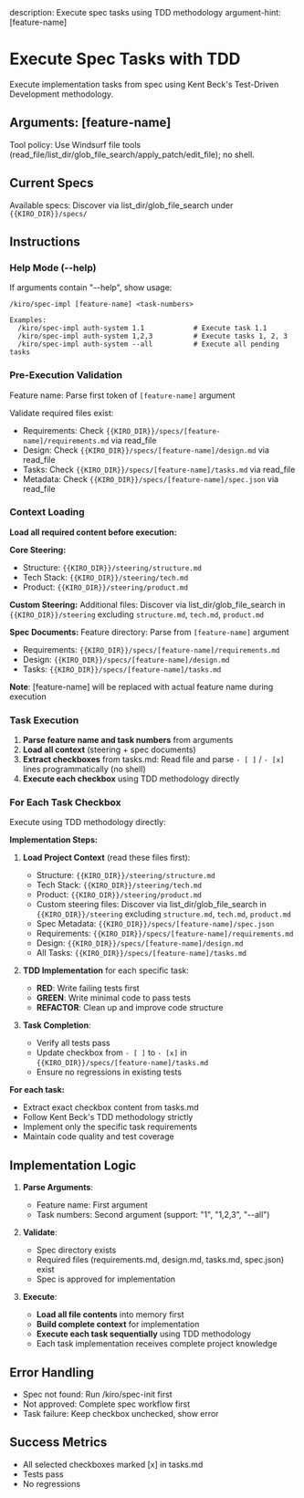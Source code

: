 <meta>
description: Execute spec tasks using TDD methodology
argument-hint: [feature-name] <task-numbers>
</meta>

# Execute Spec Tasks with TDD

Execute implementation tasks from spec using Kent Beck's Test-Driven Development methodology.

## Arguments: [feature-name]
Tool policy: Use Windsurf file tools (read_file/list_dir/glob_file_search/apply_patch/edit_file); no shell.

## Current Specs
Available specs: Discover via list_dir/glob_file_search under `{{KIRO_DIR}}/specs/`

## Instructions

### Help Mode (--help)
If arguments contain "--help", show usage:
```
/kiro/spec-impl [feature-name] <task-numbers>

Examples:
  /kiro/spec-impl auth-system 1.1            # Execute task 1.1
  /kiro/spec-impl auth-system 1,2,3          # Execute tasks 1, 2, 3
  /kiro/spec-impl auth-system --all          # Execute all pending tasks
```

### Pre-Execution Validation
Feature name: Parse first token of `[feature-name]` argument

Validate required files exist:
- Requirements: Check `{{KIRO_DIR}}/specs/[feature-name]/requirements.md` via read_file
- Design: Check `{{KIRO_DIR}}/specs/[feature-name]/design.md` via read_file
- Tasks: Check `{{KIRO_DIR}}/specs/[feature-name]/tasks.md` via read_file
- Metadata: Check `{{KIRO_DIR}}/specs/[feature-name]/spec.json` via read_file

### Context Loading
**Load all required content before execution:**

**Core Steering:**
- Structure: `{{KIRO_DIR}}/steering/structure.md`
- Tech Stack: `{{KIRO_DIR}}/steering/tech.md`
- Product: `{{KIRO_DIR}}/steering/product.md`

**Custom Steering:**
Additional files: Discover via list_dir/glob_file_search in `{{KIRO_DIR}}/steering` excluding `structure.md`, `tech.md`, `product.md`

**Spec Documents:**
Feature directory: Parse from `[feature-name]` argument
- Requirements: `{{KIRO_DIR}}/specs/[feature-name]/requirements.md`
- Design: `{{KIRO_DIR}}/specs/[feature-name]/design.md`
- Tasks: `{{KIRO_DIR}}/specs/[feature-name]/tasks.md`

**Note**: [feature-name] will be replaced with actual feature name during execution

### Task Execution
1. **Parse feature name and task numbers** from arguments
2. **Load all context** (steering + spec documents)
3. **Extract checkboxes** from tasks.md: Read file and parse `- [ ]` / `- [x]` lines programmatically (no shell)
4. **Execute each checkbox** using TDD methodology directly

### For Each Task Checkbox
Execute using TDD methodology directly:

**Implementation Steps:**
1. **Load Project Context** (read these files first):
   - Structure: `{{KIRO_DIR}}/steering/structure.md`
   - Tech Stack: `{{KIRO_DIR}}/steering/tech.md`
   - Product: `{{KIRO_DIR}}/steering/product.md`
   - Custom steering files: Discover via list_dir/glob_file_search in `{{KIRO_DIR}}/steering` excluding `structure.md`, `tech.md`, `product.md`
   - Spec Metadata: `{{KIRO_DIR}}/specs/[feature-name]/spec.json`
   - Requirements: `{{KIRO_DIR}}/specs/[feature-name]/requirements.md`
   - Design: `{{KIRO_DIR}}/specs/[feature-name]/design.md`
   - All Tasks: `{{KIRO_DIR}}/specs/[feature-name]/tasks.md`

2. **TDD Implementation** for each specific task:
   - **RED**: Write failing tests first
   - **GREEN**: Write minimal code to pass tests
   - **REFACTOR**: Clean up and improve code structure

3. **Task Completion**:
   - Verify all tests pass
   - Update checkbox from `- [ ]` to `- [x]` in `{{KIRO_DIR}}/specs/[feature-name]/tasks.md`
   - Ensure no regressions in existing tests

**For each task:**
- Extract exact checkbox content from tasks.md
- Follow Kent Beck's TDD methodology strictly
- Implement only the specific task requirements
- Maintain code quality and test coverage

## Implementation Logic

1. **Parse Arguments**:
   - Feature name: First argument
   - Task numbers: Second argument (support: "1", "1,2,3", "--all")

2. **Validate**:
   - Spec directory exists
   - Required files (requirements.md, design.md, tasks.md, spec.json) exist
   - Spec is approved for implementation

3. **Execute**:
   - **Load all file contents** into memory first
   - **Build complete context** for implementation
   - **Execute each task sequentially** using TDD methodology
   - Each task implementation receives complete project knowledge

## Error Handling

- Spec not found: Run /kiro/spec-init first
- Not approved: Complete spec workflow first
- Task failure: Keep checkbox unchecked, show error

## Success Metrics

- All selected checkboxes marked [x] in tasks.md
- Tests pass
- No regressions